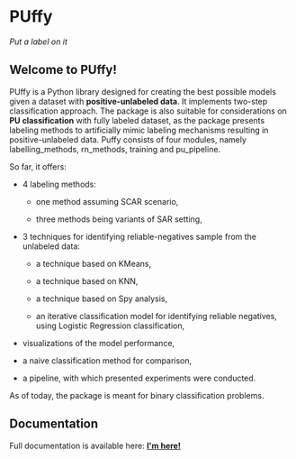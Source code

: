 # PUffy
*Put a label on it*
## Welcome to PUffy!
PUffy is a Python library designed for creating the best possible models given a dataset with **positive-unlabeled data**. It implements two-step classification approach. The package is also suitable for considerations on **PU classification** with fully labeled dataset, as the package presents labeling methods to artificially mimic labeling mechanisms resulting in positive-unlabeled data. Puffy consists of four modules, namely labelling_methods, rn_methods, training and pu_pipeline.

So far, it offers:

- 4 labeling methods:
  - one method assuming SCAR scenario,

  - three methods being variants of SAR setting,

- 3 techniques for identifying reliable-negatives sample from the unlabeled data:
  - a technique based on KMeans,
  
  - a technique based on KNN,
  
  - a technique based on Spy analysis,
  
  - an iterative classification model for identifying reliable negatives, using Logistic Regression classification,

- visualizations of the model performance,

- a naive classification method for comparison,

- a pipeline, with which presented experiments were conducted.

As of today, the package is meant for binary classification problems.

## Documentation
Full documentation is available here: [**I'm here!**](https://kopyta.github.io/PUffy/)
